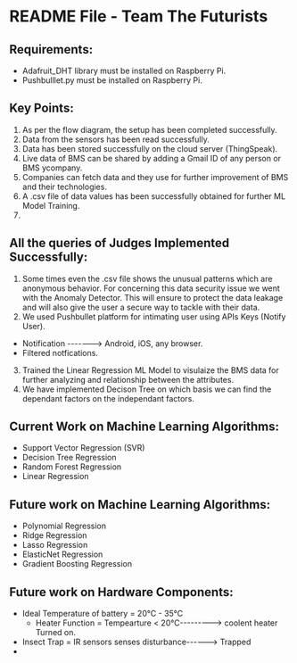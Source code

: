 # README File - Team The Futurists

## Requirements:
- Adafruit_DHT library must be installed on Raspberry Pi.
- Pushbulllet.py must be installed on Raspberry Pi.

## Key Points:
1. As per the flow diagram, the setup has been completed successfully.
2. Data from the sensors has been read successfully.
3. Data has been stored successfully on the cloud server (ThingSpeak).
4. Live data of BMS can be shared by adding a Gmail ID of any person or BMS ycompany.
5. Companies can fetch data and they use for further improvement of BMS and their technologies.
6. A .csv file of data values has been successfully obtained for further ML Model Training.
7. 

## All the queries of Judges Implemented Successfully:
1. Some times even the .csv file shows the unusual patterns which are anonymous behavior. For concerning this data security issue we went with the Anomaly Detector. This will ensure to protect the data leakage and will also give the user a secure way to tackle with their data. 
2. We used Pushbullet platform for intimating user using APIs Keys (Notify User).
  - Notification -------> Android, iOS, any browser.
  - Filtered notfications.
3. Trained the Linear Regression ML Model to visulaize the BMS data for further analyzing and relationship between the attributes.
4. We have implemented Decison Tree on which basis we can find the dependant factors on the independant factors.

## Current Work on Machine Learning Algorithms:
- Support Vector Regression (SVR)
- Decision Tree Regression
- Random Forest Regression
- Linear Regression

## Future work on Machine Learning Algorithms:
- Polynomial Regression
- Ridge Regression
- Lasso Regression
- ElasticNet Regression
- Gradient Boosting Regression

## Future work on Hardware Components:
- Ideal Temperature of battery = 20°C - 35°C
    - Heater Function = Tempearture < 20°C---------> coolent heater Turned on.
- Insect Trap = IR sensors senses disturbance------> Trapped
- 
